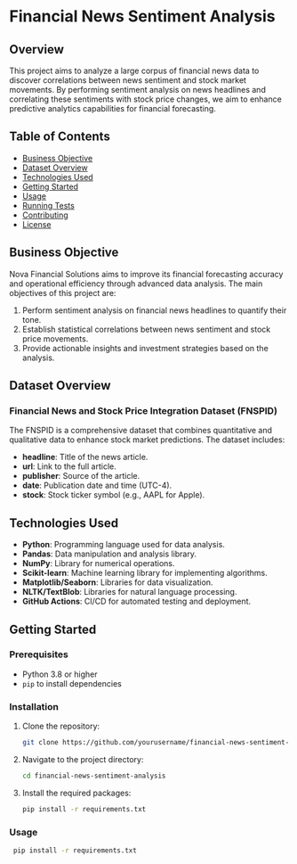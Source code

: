 # Financial News Sentiment Analysis

## Overview

This project aims to analyze a large corpus of financial news data to discover correlations between news sentiment and stock market movements. By performing sentiment analysis on news headlines and correlating these sentiments with stock price changes, we aim to enhance predictive analytics capabilities for financial forecasting.

## Table of Contents

- [Business Objective](#business-objective)
- [Dataset Overview](#dataset-overview)
- [Technologies Used](#technologies-used)
- [Getting Started](#getting-started)
- [Usage](#usage)
- [Running Tests](#running-tests)
- [Contributing](#contributing)
- [License](#license)

## Business Objective

Nova Financial Solutions aims to improve its financial forecasting accuracy and operational efficiency through advanced data analysis. The main objectives of this project are:

1. Perform sentiment analysis on financial news headlines to quantify their tone.
2. Establish statistical correlations between news sentiment and stock price movements.
3. Provide actionable insights and investment strategies based on the analysis.

## Dataset Overview

### Financial News and Stock Price Integration Dataset (FNSPID)

The FNSPID is a comprehensive dataset that combines quantitative and qualitative data to enhance stock market predictions. The dataset includes:

- **headline**: Title of the news article.
- **url**: Link to the full article.
- **publisher**: Source of the article.
- **date**: Publication date and time (UTC-4).
- **stock**: Stock ticker symbol (e.g., AAPL for Apple).

## Technologies Used

- **Python**: Programming language used for data analysis.
- **Pandas**: Data manipulation and analysis library.
- **NumPy**: Library for numerical operations.
- **Scikit-learn**: Machine learning library for implementing algorithms.
- **Matplotlib/Seaborn**: Libraries for data visualization.
- **NLTK/TextBlob**: Libraries for natural language processing.
- **GitHub Actions**: CI/CD for automated testing and deployment.

## Getting Started

### Prerequisites

- Python 3.8 or higher
- `pip` to install dependencies

### Installation

1. Clone the repository:
   ```bash
   git clone https://github.com/yourusername/financial-news-sentiment-analysis.git

2. Navigate to the project directory:
   ```bash
   cd financial-news-sentiment-analysis

3. Install the required packages:
   ```bash
   pip install -r requirements.txt

###  Usage
  ```bash
   pip install -r requirements.txt



